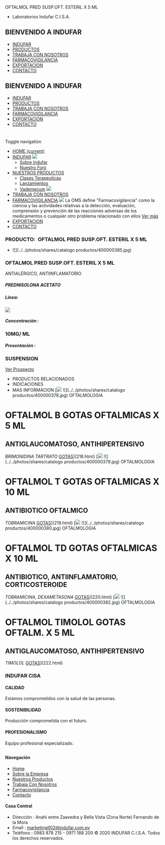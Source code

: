 OFTALMOL PRED SUSP.OFT. ESTERIL X 5 ML
- Laboratorios Indufar C.I.S.A.
## BIENVENIDO A INDUFAR
* [INDUFAR](225.html#)
* [PRODUCTOS](225.html#)
* [TRABAJA CON NOSOTROS](225.html#)
* [FARMACOVIGILANCIA](225.html#)
* [EXPORTACION](225.html#)
* [CONTACTO](225.html#)
## BIENVENIDO A INDUFAR
* [INDUFAR](../../index.html)
* [PRODUCTOS](../../productos.html)
* [TRABAJA CON NOSOTROS](../../trabaja_con_nosotros.html)
* [FARMACOVIGILANCIA](../../farmacovigilancia.html)
* [EXPORTACION](../../exportacion.html)
* [CONTACTO](../../contacto.html)
# 
Toggle navigation
* [HOME (current)](../../index.html)
* [INDUFAR](225.html#) 
  [![ ](../../photos/shares/Sistema/Menu/indufar_menul.jpg)](../../institucional.html)
  - [Sobre Indufar](../../institucional.html)
  - [Nuestro Foro](../../blog.html)
* [NUESTROS PRODUCTOS](225.html#) 
  - [Clases Terapeuticas](../clases_terapeuticas.html)
  - [Lanzamientos](../lanzamientos.html)
  - [Vademecum](../../productos.html)
  [![ ](../../photos/shares/Sistema/Menu/productos.png)](../../productos.html)
* [TRABAJA CON NOSOTROS](../../trabaja_con_nosotros.html)
* [FARMACOVIGILANCIA](225.html#) 
  [![ ](../../photos/shares/Sistema/Menu/TUBOS.png)](../../farmacovigilancia.html)
  La OMS define "Farmacovigilancia" como la ciencia y las actividades relativas a la detección, evaluación, comprensión y prevención de las reacciones adversas de los medicamentos o cualquier otro problema relacionado con ellos
  [Ver más](../../farmacovigilancia.html)
* [EXPORTACION](../../exportacion.html)
* [CONTACTO](../../contacto.html)
### PRODUCTO:  OFTALMOL PRED SUSP.OFT. ESTERIL X 5 ML
* ![](../../photos/shares/catalogo productos/400000385.jpg)
### **OFTALMOL PRED SUSP.OFT. ESTERIL X 5 ML**
ANTIALÉRGICO, ANTIINFLAMATORIO
##### **PREDNISOLONA ACETATO**
##### **Línea:**
[![](../../photos/shares/Laboratorios/oftalmol.png)](../linea/7.html)
##### **Concentración :**
### 10MG/ ML
##### **Presentación :**
### SUSPENSION
[Ver Prospecto](../../files/shares/prospectos/400000385.pdf)
* PRODUCTOS RELACIONADOS
* INDICACIONES
* MAS INFORMACION
[![](../../photos/shares/Laboratorios/oftalmol.png)
![](../../photos/shares/catalogo productos/400000378.jpg)
OFTALMOLOGIA
# OFTALMOL B GOTAS OFTALMICAS X 5 ML
## ANTIGLAUCOMATOSO, ANTIHIPERTENSIVO
*BRIMONIDINA TARTRATO*
[GOTAS](225.html#)](218.html)
[![](../../photos/shares/Laboratorios/oftalmol.png)
![](../../photos/shares/catalogo productos/400000379.jpg)
OFTALMOLOGIA
# OFTALMOL T GOTAS OFTALMICAS X 10 ML
## ANTIBIOTICO OFTALMICO
*TOBRAMICINA*
[GOTAS](225.html#)](219.html)
[![](../../photos/shares/Laboratorios/oftalmol.png)
![](../../photos/shares/catalogo productos/400000380.jpg)
OFTALMOLOGIA
# OFTALMOL TD GOTAS OFTALMICAS X 10 ML
## ANTIBIOTICO, ANTIINFLAMATORIO, CORTICOSTEROIDE
*TOBRAMICINA, DEXAMETASONA*
[GOTAS](225.html#)](220.html)
[![](../../photos/shares/Laboratorios/oftalmol.png)
![](../../photos/shares/catalogo productos/400000382.jpg)
OFTALMOLOGIA
# OFTALMOL TIMOLOL GOTAS OFTALM. X 5 ML
## ANTIGLAUCOMATOSO, ANTIHIPERTENSIVO
*TIMOLOL*
[GOTAS](225.html#)](222.html)
### INDUFAR CISA
#### CALIDAD
Estamos comprometidos con la salud de las personas.
#### SOSTENIBILIDAD
Producción comprometida con el futuro.
#### PROFESIONALISMO
Equipo profesional especializado.
## 
#### Navegación
* [Home](../../index.html)
* [Sobre la Empresa](../../institucional.html)
* [Nuestros Productos](../../productos.html)
* [Trabaja Con Nosotros](../../trabaja_con_nosotros.html)
* [Farmacovigilancia](../../farmacovigilancia.html)
* [Contacto](../../contacto.html)
#### Casa Central
* Dirección : Anahi entre Zaavedra y Bella Vista (Zona Norte) Fernando de la Mora
* Email : [marketingif02@indufar.com.py](mailto:marketingif02@indufar.com.py)
* Teléfono : 0983 878 215 - 0971 188 200
© 2020 INDUFAR C.I.S.A. Todos los derechos reservados.